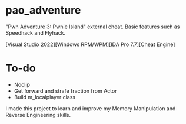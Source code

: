# pao_adventure
"Pwn Adventure 3: Pwnie Island" external cheat. Basic features such as Speedhack and Flyhack.

[Visual Studio 2022][Windows RPM/WPM][IDA Pro 7.7][Cheat Engine]

# To-do
- Noclip
- Get forward and strafe fraction from Actor
- Build m_localplayer class

I made this project to learn and improve my Memory Manipulation and Reverse Engineering skills. 
